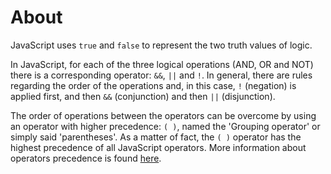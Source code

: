 # About

JavaScript uses `true` and `false` to represent the two truth values of logic.

In JavaScript, for each of the three logical operations (AND, OR and NOT) there is a corresponding operator: `&&`, `||` and `!`.
In general, there are rules regarding the order of the operations and, in this case, `!` (negation) is applied first, and then `&&` (conjunction) and then `||` (disjunction).

The order of operations between the operators can be overcome by using an operator with higher precedence: `( )`, named the 'Grouping operator' or simply said 'parentheses'.
As a matter of fact, the `( )` operator has the highest precedence of all JavaScript operators.
More information about operators precedence is found [here].

[here]: https://developer.mozilla.org/en-US/docs/Web/JavaScript/Reference/Operators/Operator_Precedence
